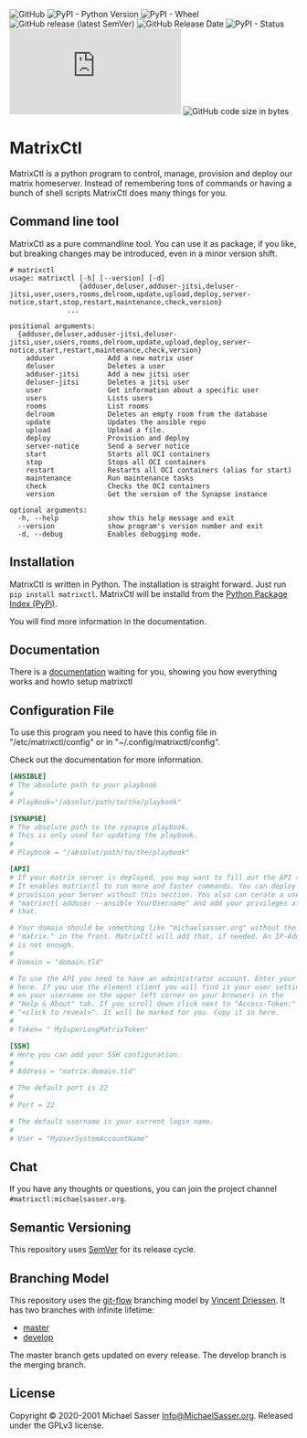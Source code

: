 ![GitHub](https://img.shields.io/github/license/MichaelSasser/matrixctl?style=flat-square)
![PyPI - Python Version](https://img.shields.io/pypi/pyversions/matrixctl?style=flat-square)
![PyPI - Wheel](https://img.shields.io/pypi/wheel/matrixctl?style=flat-square)
![GitHub release (latest SemVer)](https://img.shields.io/github/v/release/michaelsasser/matrixctl?style=flat-square)
![GitHub Release Date](https://img.shields.io/github/release-date/michaelsasser/matrixctl?style=flat-square)
![PyPI - Status](https://img.shields.io/pypi/status/matrixctl?style=flat-square)
![Matrix](https://img.shields.io/matrix/matrixctl:matrix.org?server_fqdn=matrix.org&style=flat-square)
![GitHub code size in bytes](https://img.shields.io/github/languages/code-size/michaelsasser/matrixctl?style=flat-square)

# MatrixCtl

MatrixCtl is a python program to control, manage, provision and deploy our
matrix homeserver. Instead of remembering tons of commands or having a bunch
of shell scripts MatrixCtl does many things for you.

## Command line tool

MatrixCtl as a pure commandline tool. You can use it as package, if you like,
but breaking changes may be introduced, even in a minor version shift.

```
# matrixctl
usage: matrixctl [-h] [--version] [-d]
                 {adduser,deluser,adduser-jitsi,deluser-jitsi,user,users,rooms,delroom,update,upload,deploy,server-notice,start,stop,restart,maintenance,check,version}
              ...

positional arguments:
  {adduser,deluser,adduser-jitsi,deluser-jitsi,user,users,rooms,delroom,update,upload,deploy,server-notice,start,restart,maintenance,check,version}
    adduser             Add a new matrix user
    deluser             Deletes a user
    adduser-jitsi       Add a new jitsi user
    deluser-jitsi       Deletes a jitsi user
    user                Get information about a specific user
    users               Lists users
    rooms               List rooms
    delroom             Deletes an empty room from the database
    update              Updates the ansible repo
    upload              Upload a file.
    deploy              Provision and deploy
    server-notice       Send a server notice
    start               Starts all OCI containers
    stop                Stops all OCI containers
    restart             Restarts all OCI containers (alias for start)
    maintenance         Run maintenance tasks
    check               Checks the OCI containers
    version             Get the version of the Synapse instance

optional arguments:
  -h, --help            show this help message and exit
  --version             show program's version number and exit
  -d, --debug           Enables debugging mode.
```

## Installation

MatrixCtl is written in Python. The installation is straight forward. Just run ``pip install matrixctl``. MatrixCtl will be installd from the [Python Package Index (PyPi)](https://pypi.org/project/matrixctl/).

You will find more information in the documentation.

## Documentation

There is a [documentation](https://michaelsasser.github.io/matrixctl/index.html) waiting for you, showing you how everything works and howto setup matrixctl

## Configuration File

To use this program you need to have this config file in
"/etc/matrixctl/config" or in "~/.config/matrixctl/config".

Check out the documentation for more information.

```toml
[ANSIBLE]
# The absolute path to your playbook
#
# Playbook="/absolut/path/to/the/playbook"

[SYNAPSE]
# The absolute path to the synapse playbook.
# This is only used for updating the playbook.
#
# Playbook = "/absolut/path/to/the/playbook"

[API]
# If your matrix server is deployed, you may want to fill out the API section.
# It enables matrixctl to run more and faster commands. You can deploy and
# provision your Server without this section. You also can cerate a user with
# "matrixctl adduser --ansible YourUsername" and add your privileges after
# that.

# Your domain should be something like "michaelsasser.org" without the
# "matrix." in the front. MatrixCtl will add that, if needed. An IP-Address
# is not enough.
#
# Domain = "domain.tld"

# To use the API you need to have an administrator account. Enter your Token
# here. If you use the element client you will find it your user settings (click
# on your username on the upper left corner on your browser) in the
# "Help & About" tab. If you scroll down click next to "Access-Token:" on
# "<click to reveal>". It will be marked for you. Copy it in here.
#
# Token= " MySuperLongMatrixToken"

[SSH]
# Here you can add your SSH configuration.
#
# Address = "matrix.domain.tld"

# The default port is 22
#
# Port = 22

# The default username is your current login name.
#
# User = "MyUserSystemAccountName"
```

## Chat

If you have any thoughts or questions, you can join the project channel ``#matrixctl:michaelsasser.org``.

## Semantic Versioning

This repository uses [SemVer](https://semver.org/) for its release
cycle.

## Branching Model

This repository uses the
[git-flow](https://danielkummer.github.io/git-flow-cheatsheet/index.html)
branching model by [Vincent Driessen](https://nvie.com/about/).
It has two branches with infinite lifetime:

* [master](https://github.com/MichaelSasser/matrixctl/tree/master)
* [develop](https://github.com/MichaelSasser/matrixctl/tree/develop)

The master branch gets updated on every release. The develop branch is the
merging branch.

## License
Copyright &copy; 2020-2001 Michael Sasser <Info@MichaelSasser.org>.
Released under the GPLv3 license.
